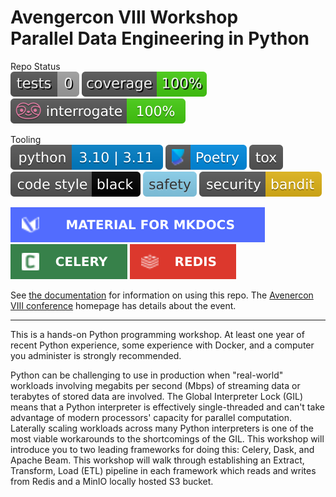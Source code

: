 # Avengercon VIII Workshop <br> Parallel Data Engineering in Python

Repo Status </br>
![Tests](docs/badges/tests.svg)
![Coverage](docs/badges/coverage.svg)
![Interrogate](docs/badges/interrogate_badge.svg)
<!---
Update the CI status to your repo's project name!
https://docs.github.com/en/actions/monitoring-and-troubleshooting-workflows/adding-a-workflow-status-badge
https://docs.gitlab.com/ee/user/project/badges.html#view-the-url-of-pipeline-badges
-->

Tooling </br>
![Python](docs/badges/pyversions.svg)
[![Poetry](docs/badges/poetry.svg)](https://python-poetry.org/)
[![Tox](docs/badges/tox.svg)](https://tox.wiki/)
[![Black](docs/badges/black.svg)](https://black.readthedocs.io/en/stable/)
[![Safety](docs/badges/safety.svg)](https://github.com/pyupio/safety)
[![Bandit](docs/badges/bandit.svg)](https://github.com/PyCQA/bandit)

[![mkdocs-material](docs/badges/mkdocs-material.svg)](https://squidfunk.github.io/mkdocs-material/)
[![Celery](docs/badges/celery.svg)](https://docs.celeryq.dev/en/stable/getting-started/introduction.html)
[![Redis Stack](docs/badges/redis.svg)](https://redis.io/docs/about/about-stack/)

See [the documentation](https://brent-stone.github.io/avengercon_2024/) for information
on using this repo. The [Avenercon VIII conference](https://avengercon.com/) 
homepage has details about the event.

---
This is a hands-on Python programming workshop. At least one year of recent Python 
experience, some experience with Docker, and a computer you administer is strongly 
recommended.

Python can be challenging to use in production when "real-world" workloads involving 
megabits per second (Mbps) of streaming data or terabytes of stored data are involved. 
The Global Interpreter Lock (GIL) means that a Python interpreter is effectively 
single-threaded and can't take advantage of modern processors' capacity for parallel 
computation. Laterally scaling workloads across many Python interpreters is one of the 
most viable workarounds to the shortcomings of the GIL. This workshop will introduce you
to two leading frameworks for doing this: Celery, Dask, and Apache Beam. 
This workshop will walk through establishing an Extract, Transform, Load (ETL) pipeline 
in each framework which reads and writes from Redis and a MinIO locally hosted S3 
bucket.